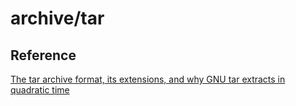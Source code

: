 # archive/tar

## Reference

[The tar archive format, its extensions, and why GNU tar extracts in quadratic time](https://mort.coffee/home/tar/)
